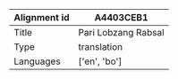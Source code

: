|Alignment id | A4403CEB1
| --- | --- 
|Title | Pari Lobzang Rabsal 
|Type | translation
|Languages | ['en', 'bo']